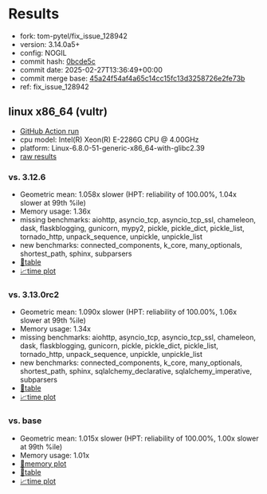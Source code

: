 # Results

- fork: tom-pytel/fix_issue_128942
- version: 3.14.0a5+
- config: NOGIL
- commit hash: [0bcde5c](https://github.com/tom%2dpytel/cpython/commit/0bcde5c)
- commit date: 2025-02-27T13:36:49+00:00
- commit merge base: [45a24f54af4a65c14cc15fc13d3258726e2fe73b](https://github.com/python/cpython/commit/45a24f54af4a65c14cc15fc13d3258726e2fe73b)
- ref: fix_issue_128942

## linux x86_64 (vultr)

- [GitHub Action run](https://github.com/facebookexperimental/free-threading-benchmarking/actions/runs/13595814277)
- cpu model: Intel(R) Xeon(R) E-2286G CPU @ 4.00GHz
- platform: Linux-6.8.0-51-generic-x86_64-with-glibc2.39
- [raw results](bm-20250227-vultr-x86_64-tom%252dpytel-fix_issue_128942-3.14.0a5%2B-0bcde5c.json)

### vs. 3.12.6

- Geometric mean: 1.058x slower (HPT: reliability of 100.00%, 1.04x slower at 99th %ile)
- Memory usage: 1.36x
- missing benchmarks: aiohttp, asyncio_tcp, asyncio_tcp_ssl, chameleon, dask, flaskblogging, gunicorn, mypy2, pickle, pickle_dict, pickle_list, tornado_http, unpack_sequence, unpickle, unpickle_list
- new benchmarks: connected_components, k_core, many_optionals, shortest_path, sphinx, subparsers
- [📄table](bm-20250227-vultr-x86_64-tom%252dpytel-fix_issue_128942-3.14.0a5%2B-0bcde5c-vs-3.12.6.md)
- [📈time plot](bm-20250227-vultr-x86_64-tom%252dpytel-fix_issue_128942-3.14.0a5%2B-0bcde5c-vs-3.12.6.svg)

### vs. 3.13.0rc2

- Geometric mean: 1.090x slower (HPT: reliability of 100.00%, 1.06x slower at 99th %ile)
- Memory usage: 1.34x
- missing benchmarks: aiohttp, asyncio_tcp, asyncio_tcp_ssl, chameleon, dask, flaskblogging, gunicorn, pickle, pickle_dict, pickle_list, tornado_http, unpack_sequence, unpickle, unpickle_list
- new benchmarks: connected_components, k_core, many_optionals, shortest_path, sphinx, sqlalchemy_declarative, sqlalchemy_imperative, subparsers
- [📄table](bm-20250227-vultr-x86_64-tom%252dpytel-fix_issue_128942-3.14.0a5%2B-0bcde5c-vs-3.13.0rc2.md)
- [📈time plot](bm-20250227-vultr-x86_64-tom%252dpytel-fix_issue_128942-3.14.0a5%2B-0bcde5c-vs-3.13.0rc2.svg)

### vs. base

- Geometric mean: 1.015x slower (HPT: reliability of 100.00%, 1.00x slower at 99th %ile)
- Memory usage: 1.01x
- [🧠memory plot](bm-20250227-vultr-x86_64-tom%252dpytel-fix_issue_128942-3.14.0a5%2B-0bcde5c-vs-base-mem.svg)
- [📄table](bm-20250227-vultr-x86_64-tom%252dpytel-fix_issue_128942-3.14.0a5%2B-0bcde5c-vs-base.md)
- [📈time plot](bm-20250227-vultr-x86_64-tom%252dpytel-fix_issue_128942-3.14.0a5%2B-0bcde5c-vs-base.svg)

